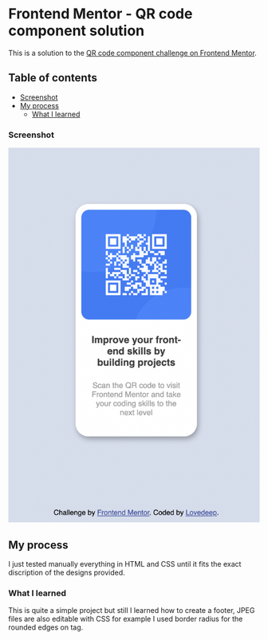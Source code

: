 # Frontend Mentor - QR code component solution

This is a solution to the [QR code component challenge on Frontend Mentor](https://www.frontendmentor.io/challenges/qr-code-component-iux_sIO_H).

## Table of contents

  - [Screenshot](#screenshot)
- [My process](#my-process)
  - [What I learned](#what-i-learned)

### Screenshot

![](https://github.com/LovedeepSingh19/Practice_WEBD/blob/main/QR-code/images/SS.png)

## My process

I just tested manually everything in HTML and CSS until it fits the exact discription of the designs provided.

### What I learned

This is quite a simple project but still I learned how to create a footer, JPEG files are also editable with CSS for example I used border radius for the rounded edges on <img>tag.
